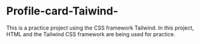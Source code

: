 # Profile-card-Taiwind-
This is a practice project using the CSS framework Tailwind. In this project, HTML and the Tailwind CSS framework are being used for practice.
